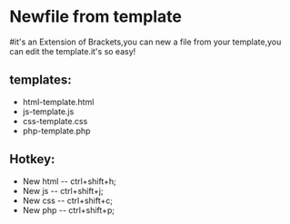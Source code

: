 Newfile from template
=====================
#it's an Extension of Brackets,you can new a file from your template,you can edit the template.it's so easy!

templates:
---------
- html-template.html
- js-template.js
-  css-template.css
- php-template.php

Hotkey:
-------
- New html -- ctrl+shift+h;
- New js -- ctrl+shift+j;
- New css -- ctrl+shift+c;
- New php -- ctrl+shift+p;